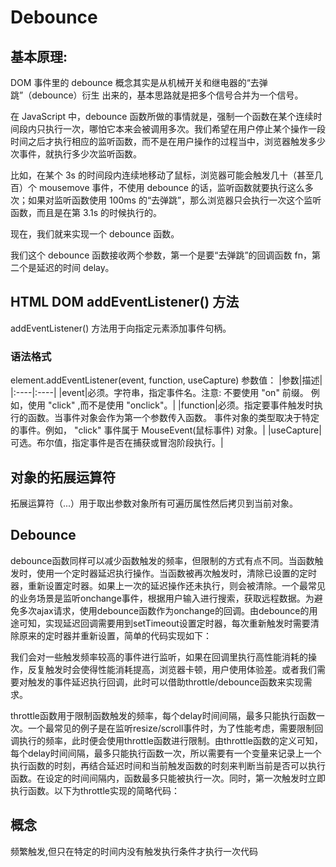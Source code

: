 # Debounce

## 基本原理:
DOM 事件里的 debounce 概念其实是从机械开关和继电器的“去弹跳”（debounce）衍生 出来的，基本思路就是把多个信号合并为一个信号。

在 JavaScript 中，debounce 函数所做的事情就是，强制一个函数在某个连续时间段内只执行一次，哪怕它本来会被调用多次。我们希望在用户停止某个操作一段时间之后才执行相应的监听函数，而不是在用户操作的过程当中，浏览器触发多少次事件，就执行多少次监听函数。

比如，在某个 3s 的时间段内连续地移动了鼠标，浏览器可能会触发几十（甚至几百）个 mousemove 事件，不使用 debounce 的话，监听函数就要执行这么多次；如果对监听函数使用 100ms 的“去弹跳”，那么浏览器只会执行一次这个监听函数，而且是在第 3.1s 的时候执行的。

现在，我们就来实现一个 debounce 函数。

我们这个 debounce 函数接收两个参数，第一个是要“去弹跳”的回调函数 fn，第二个是延迟的时间 delay。

## HTML DOM addEventListener() 方法
addEventListener() 方法用于向指定元素添加事件句柄。
### 语法格式
element.addEventListener(event, function, useCapture)
参数值：
|参数|描述|
|:----|:----|
|event|必须。字符串，指定事件名。注意: 不要使用 "on" 前缀。 例如，使用 "click" ,而不是使用 "onclick"。|
|function|必须。指定要事件触发时执行的函数。当事件对象会作为第一个参数传入函数。 事件对象的类型取决于特定的事件。例如， "click" 事件属于 MouseEvent(鼠标事件) 对象。|
|useCapture|可选。布尔值，指定事件是否在捕获或冒泡阶段执行。|

## 对象的拓展运算符
拓展运算符（...）用于取出参数对象所有可遍历属性然后拷贝到当前对象。

## Debounce
debounce函数同样可以减少函数触发的频率，但限制的方式有点不同。当函数触发时，使用一个定时器延迟执行操作。当函数被再次触发时，清除已设置的定时器，重新设置定时器。如果上一次的延迟操作还未执行，则会被清除。一个最常见的业务场景是监听onchange事件，根据用户输入进行搜索，获取远程数据。为避免多次ajax请求，使用debounce函数作为onchange的回调。由debounce的用途可知，实现延迟回调需要用到setTimeout设置定时器，每次重新触发时需要清除原来的定时器并重新设置，简单的代码实现如下：

我们会对一些触发频率较高的事件进行监听，如果在回调里执行高性能消耗的操作，反复触发时会使得性能消耗提高，浏览器卡顿，用户使用体验差。或者我们需要对触发的事件延迟执行回调，此时可以借助throttle/debounce函数来实现需求。

throttle函数用于限制函数触发的频率，每个delay时间间隔，最多只能执行函数一次。一个最常见的例子是在监听resize/scroll事件时，为了性能考虑，需要限制回调执行的频率，此时便会使用throttle函数进行限制。由throttle函数的定义可知，每个delay时间间隔，最多只能执行函数一次，所以需要有一个变量来记录上一个执行函数的时刻，再结合延迟时间和当前触发函数的时刻来判断当前是否可以执行函数。在设定的时间间隔内，函数最多只能被执行一次。同时，第一次触发时立即执行函数。以下为throttle实现的简略代码：

## 概念

频繁触发,但只在特定的时间内没有触发执行条件才执行一次代码


